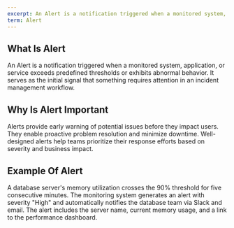 ```yaml
---
excerpt: An Alert is a notification triggered when a monitored system, application, or service exceeds predefined thresholds or exhibits abnormal behavior.
term: Alert
---
```

## What Is Alert

An Alert is a notification triggered when a monitored system, application, or service exceeds predefined thresholds or exhibits abnormal behavior. It serves as the initial signal that something requires attention in an incident management workflow.

## Why Is Alert Important

Alerts provide early warning of potential issues before they impact users. They enable proactive problem resolution and minimize downtime. Well-designed alerts help teams prioritize their response efforts based on severity and business impact.

## Example Of Alert

A database server's memory utilization crosses the 90% threshold for five consecutive minutes. The monitoring system generates an alert with severity "High" and automatically notifies the database team via Slack and email. The alert includes the server name, current memory usage, and a link to the performance dashboard.